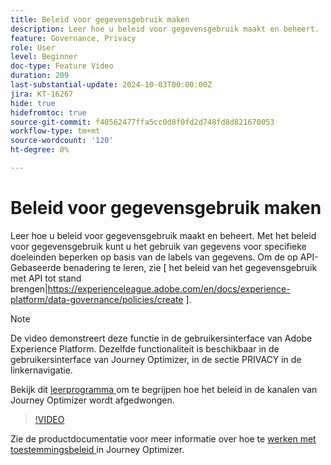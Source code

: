 ```yaml
---
title: Beleid voor gegevensgebruik maken
description: Leer hoe u beleid voor gegevensgebruik maakt en beheert.
feature: Governance, Privacy
role: User
level: Beginner
doc-type: Feature Video
duration: 209
last-substantial-update: 2024-10-03T00:00:00Z
jira: KT-16267
hide: true
hidefromtoc: true
source-git-commit: f40562477ffa5cc0d8f0fd2d748fd8d821670053
workflow-type: tm+mt
source-wordcount: '120'
ht-degree: 0%

---
```



# Beleid voor gegevensgebruik maken

Leer hoe u beleid voor gegevensgebruik maakt en beheert. Met het beleid voor gegevensgebruik kunt u het gebruik van gegevens voor specifieke doeleinden beperken op basis van de labels van gegevens. Om de op API-Gebaseerde benadering te leren, zie [ het beleid van het gegevensgebruik met API tot stand brengen|https://experienceleague.adobe.com/en/docs/experience-platform/data-governance/policies/create ].

>[!NOTE]
>
>De video demonstreert deze functie in de gebruikersinterface van Adobe Experience Platform. Dezelfde functionaliteit is beschikbaar in de gebruikersinterface van Journey Optimizer, in de sectie PRIVACY in de linkernavigatie.
>
>Bekijk dit [ leerprogramma ](/help/privacy/enforce-data-usage-policies-in-journey-optimizer-channels.md) om te begrijpen hoe het beleid in de kanalen van Journey Optimizer wordt afgedwongen.

>[!VIDEO](https://video.tv.adobe.com/v/32977/?learn=on)

Zie de productdocumentatie voor meer informatie over hoe te [ werken met toestemmingsbeleid ](https://experienceleague.adobe.com/en/docs/journey-optimizer/using/privacy/consent/consent-restricted) in Journey Optimizer.
